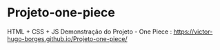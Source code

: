 # Projeto-one-piece
HTML + CSS + JS
Demonstração do Projeto - One Piece :
https://victor-hugo-borges.github.io/Projeto-one-piece/
